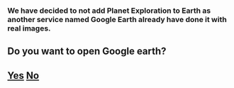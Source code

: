 ### We have decided to not add Planet Exploration to Earth as another service named Google Earth already have done it with real images.
## Do you want to open Google earth?
## [Yes](earth.google.com/web/) [No](Explore/View/Earth.html)
